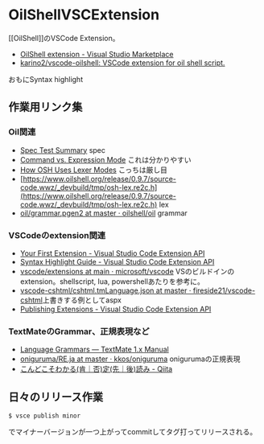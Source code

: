 # OilShellVSCExtension

[[OilShell]]のVSCode Extension。

- [OilShell extension - Visual Studio Marketplace](https://marketplace.visualstudio.com/items?itemName=karino2.oilshell-extension)
- [karino2/vscode-oilshell: VSCode extension for oil shell script.](https://github.com/karino2/vscode-oilshell)

おもにSyntax highlight

## 作業用リンク集

### Oil関連

- [Spec Test Summary](https://www.oilshell.org/release/0.9.7/test/spec.wwz/oil-language/oil.html) spec
- [Command vs. Expression Mode](https://www.oilshell.org/release/latest/doc/command-vs-expression-mode.html) これは分かりやすい
- [How OSH Uses Lexer Modes](https://www.oilshell.org/blog/2016/10/19.html) こっちは厳し目
- [https://www.oilshell.org/release/0.9.7/source-code.wwz/_devbuild/tmp/osh-lex.re2c.h](https://www.oilshell.org/release/0.9.7/source-code.wwz/_devbuild/tmp/osh-lex.re2c.h) lex
- [oil/grammar.pgen2 at master · oilshell/oil](https://github.com/oilshell/oil/blob/master/oil_lang/grammar.pgen2) grammar

### VSCodeのextension関連
- [Your First Extension - Visual Studio Code Extension API](https://code.visualstudio.com/api/get-started/your-first-extension)
- [Syntax Highlight Guide - Visual Studio Code Extension API](https://code.visualstudio.com/api/language-extensions/syntax-highlight-guide)
- [vscode/extensions at main · microsoft/vscode](https://github.com/microsoft/vscode/tree/main/extensions) VSのビルドインのextension。shellscript, lua, powershellあたりを参考に。
- [vscode-cshtml/cshtml.tmLanguage.json at master · fireside21/vscode-cshtml](https://github.com/fireside21/vscode-cshtml/blob/master/syntaxes/cshtml.tmLanguage.json)上書きする例としてaspx
- [Publishing Extensions - Visual Studio Code Extension API](https://code.visualstudio.com/api/working-with-extensions/publishing-extension)

### TextMateのGrammar、正規表現など

- [Language Grammars — TextMate 1.x Manual](https://macromates.com/manual/en/language_grammars)
- [oniguruma/RE.ja at master · kkos/oniguruma](https://github.com/kkos/oniguruma/blob/master/doc/RE.ja) onigurumaの正規表現
- [こんどこそわかる(肯｜否)定(先｜後)読み - Qiita](https://qiita.com/tohta/items/2ba7ecde5636b38ef1f6)

## 日々のリリース作業

```
$ vsce publish minor
```

でマイナーバージョンが一つ上がってcommitしてタグ打ってリリースされる。